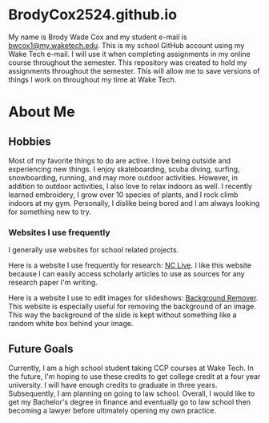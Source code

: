 # BrodyCox2524.github.io
My name is Brody Wade Cox and my student e-mail is bwcox1@my.waketech.edu. This is my school GitHub account using my Wake Tech e-mail. I will use it when completing assignments in my online course throughout the semester. This repository was created to hold my assignments throughout the semester. This will allow me to save versions of things I work on throughout my time at Wake Tech. 
# About Me
## Hobbies
Most of my favorite things to do are active. I love being outside and experiencing new things. I enjoy skateboarding, scuba diving, surfing, snowboarding, running, and may more outdoor activities. However, in addition to outdoor activities, I also love to relax indoors as well. I recently learned embroidery, I grow over 10 species of plants, and I rock climb indoors at my gym. Personally, I dislike being bored and I am always looking for something new to try. 
### Websites I use frequently
I generally use websites for school related projects.  

Here is a website I use frequently for research: [NC Live](www.nclive.org).
I like this website because I can easily access scholarly articles to use as sources for any research paper I'm writing. 

Here is a website I use to edit images for slideshows: [Background Remover](www.remove.bg).
This website is especially useful for removing the background of an image. This way the background of the slide is kept without something like a random white box behind your image. 
## Future Goals
Currently, I am a high school student taking CCP courses at Wake Tech. In the future, I'm hoping to use these credits to get college credit at a four year university. I will have enough credits to graduate in three years. Subsequently, I am planning on going to law school. Overall, I would like to get my Bachelor's degree in finance and eventually go to law school then becoming a lawyer before ultimately opening my own practice. 
